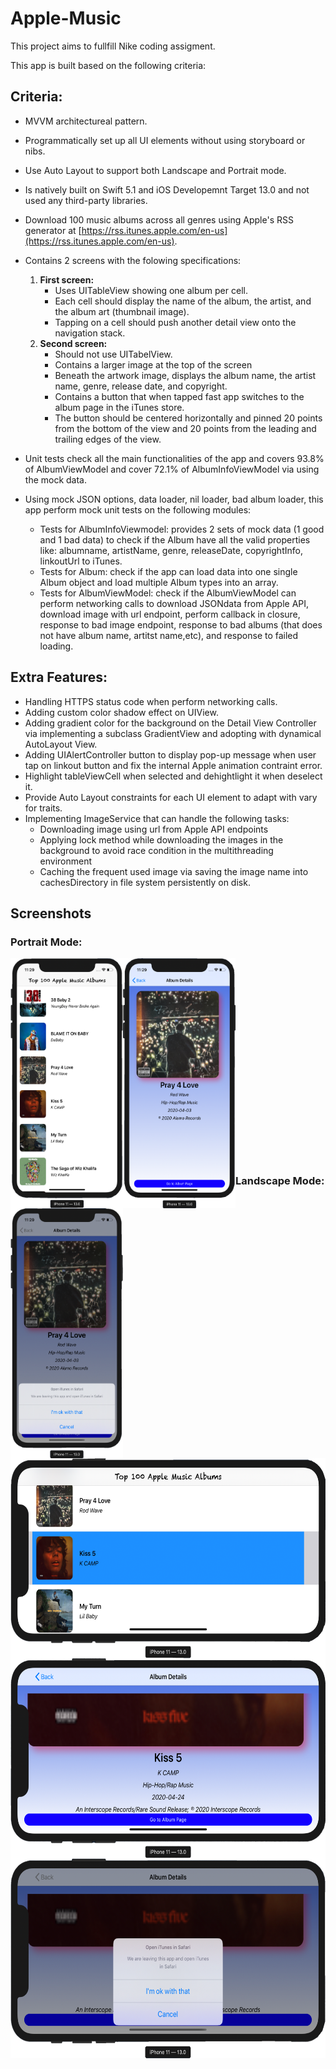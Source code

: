 # Apple-Music
This project aims to fullfill Nike coding assigment.

This app is built based on the following criteria:  

## Criteria: 
- MVVM architectureal pattern.

- Programmatically set up all UI elements without using storyboard or nibs. 

- Use Auto Layout to support both Landscape and Portrait mode.

- Is natively built on Swift 5.1 and iOS Developemnt Target 13.0 and not used any third-party libraries. 

- Download 100 music albums across all genres using Apple's RSS generator at [https://rss.itunes.apple.com/en-us](https://rss.itunes.apple.com/en-us).
  
- Contains 2 screens with the folowing specifications: 
	1. **First screen:**
		- Uses UITableView showing one album per cell.
		- Each cell should display the name of the album, the artist, and the album art (thumbnail image). 
    	- Tapping on a cell should push another detail view onto the navigation stack.
	2. **Second screen:**
    	- Should not use UITabelView. 
    	- Contains a larger image at the top of the screen 
    	- Beneath the artwork image, displays the album name, the artist name, genre, release date, and copyright. 
    	- Contains a button that when tapped fast app switches to the album page in the iTunes store.
    	- The button should be centered horizontally and pinned 20 points from the bottom of the view and 20 points from the leading and trailing edges of the view. 
- Unit tests check all the main functionalities of the app and covers 93.8% of AlbumViewModel and cover 72.1% of AlbumInfoViewModel via using the mock data. 
- Using mock JSON options, data loader, nil loader, bad album loader, this app perform mock unit tests on the following modules:
	- Tests for AlbumInfoViewmodel: provides 2 sets of mock data (1 good and 1 bad data) to check if the Album have all the valid properties like: albumname, artistName, genre, releaseDate, copyrightInfo, linkoutUrl to iTunes. 
    - Tests for Album: check if the app can load data into one single Album object and load multiple Album types into an array.
    - Tests for AlbumViewModel: check if the AlbumViewModel can perform networking calls to download JSONdata from Apple API, download image with url endpoint,  perform callback in closure, response to bad image endpoint, response to bad albums (that does not have album name, artitst name,etc), and response to failed loading.  
  
## Extra Features:
- Handling HTTPS status code when perform networking calls.  
- Adding custom color shadow effect on UIView. 
- Adding gradient color for the background on the Detail View Controller 
  via implementing a subclass GradientView and adopting with dynamical AutoLayout View.
- Adding UIAlertController button to display pop-up message when user tap on linkout button 
  and fix the internal Apple animation contraint error.
- Highlight tableViewCell when selected and dehightlight it when deselect it. 
- Provide Auto Layout constraints for each UI element to adapt with vary for traits. 
- Implementing ImageService that can handle the following tasks: 
	- Downloading image using url from Apple API endpoints
    - Applying lock method while downloading the images in the background to avoid race condition in the multithreading environment
    - Caching the frequent used image via saving the image name into cachesDirectory in file system persistently on disk.

## Screenshots 
### Portrait Mode: 

<img align="left" src="Screenshots/Portrait-1.png" width="180" height="400" title="Portrait-1">
<img align="left" src="Screenshots/Portrait-2.png" width="180" height="400" title="Portrait-2">
<img align="left" src="Screenshots/Portrait-3.png" width="180" height="400"  title="Portrait-3"> <br />
<br/>
<br/>
<br/>
<br/>
<br/>
<br/>
<br/>
<br/>
<br/>
<br/>
<br/>
<br/>
<br/>
<br/>
<br/>
<br/>
<br/>
<br/>

### Landscape Mode: 

<img align="right" src="Screenshots/Landscape-1.png" width="600" height="320" title="Landscape-1">
<img align="right" src="Screenshots/Landscape-2.png" width="600" height="320" title="Landscape-2">
<img align="right" src="Screenshots/Landscape-3.png" width="600" height="320"  title="Landscape-3">










